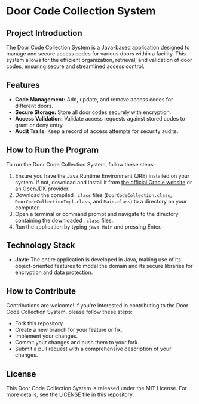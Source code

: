 # Door Code Collection System

## Project Introduction
The Door Code Collection System is a Java-based application designed to manage and secure access codes for various doors within a facility. This system allows for the efficient organization, retrieval, and validation of door codes, ensuring secure and streamlined access control.

## Features
- **Code Management:** Add, update, and remove access codes for different doors.
- **Secure Storage:** Store all door codes securely with encryption.
- **Access Validation:** Validate access requests against stored codes to grant or deny entry.
- **Audit Trails:** Keep a record of access attempts for security audits.

## How to Run the Program
To run the Door Code Collection System, follow these steps:
1. Ensure you have the Java Runtime Environment (JRE) installed on your system. If not, download and install it from [the official Oracle website](https://www.oracle.com/java/technologies/javase-jre8-downloads.html) or an OpenJDK provider.
2. Download the compiled `.class` files (`DoorCodeCollection.class`, `DoorCodeCollectionImpl.class`, and `Main.class`) to a directory on your computer.
3. Open a terminal or command prompt and navigate to the directory containing the downloaded `.class` files.
4. Run the application by typing `java Main` and pressing Enter.

## Technology Stack
- **Java:** The entire application is developed in Java, making use of its object-oriented features to model the domain and its secure libraries for encryption and data protection.

## How to Contribute
Contributions are welcome! If you're interested in contributing to the Door Code Collection System, please follow these steps:
- Fork this repository.
- Create a new branch for your feature or fix.
- Implement your changes.
- Commit your changes and push them to your fork.
- Submit a pull request with a comprehensive description of your changes.

## License
This Door Code Collection System is released under the MIT License. For more details, see the LICENSE file in this repository.
